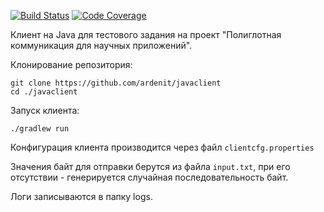 [![Build Status](https://travis-ci.com/ardenit/javaclient.svg?token=Y4rJUAvZoAdBPZr95So2&branch=master)](https://travis-ci.org/ardenit/javaclient)
[![Code Coverage](https://codecov.io/gh/ardenit/javaclient/branch/master/graph/badge.svg?token=JDW3E8GGGQ)](https://codecov.io/gh/ardenit/javaclient)

Клиент на Java для тестового задания на проект "Полиглотная коммуникация для научных приложений".

Клонирование репозитория:
    
    git clone https://github.com/ardenit/javaclient
    cd ./javaclient
    
Запуск клиента:

    ./gradlew run
    
Конфигурация клиента производится через файл `clientcfg.properties`

Значения байт для отправки берутся из файла `input.txt`, при его отсутствии - генерируется случайная последовательность байт.

Логи записываются в папку logs.
